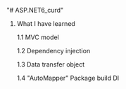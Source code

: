 "# ASP.NET6_curd"  

1. What I have learned

   1.1 MVC model

   1.2 Dependency injection

   1.3 Data transfer object

   1.4 "AutoMapper" Package build DI
